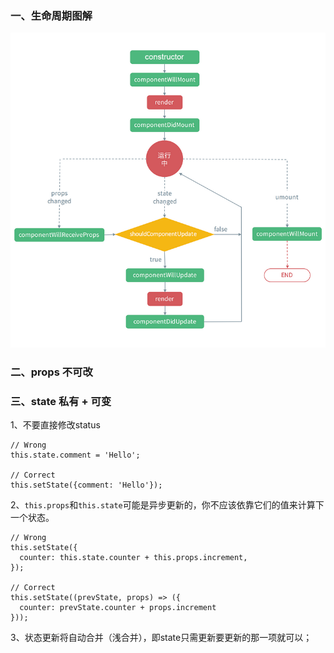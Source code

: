 ### 一、生命周期图解

![](/assets/832416858-5b077e7f0fcd7_articlex.png)


### 二、props 不可改

### 三、state 私有 + 可变

1、不要直接修改status

```
// Wrong
this.state.comment = 'Hello';

// Correct
this.setState({comment: 'Hello'});
```

2、`this.props`和`this.state`可能是异步更新的，你不应该依靠它们的值来计算下一个状态。

```
// Wrong
this.setState({
  counter: this.state.counter + this.props.increment,
});

// Correct
this.setState((prevState, props) => ({
  counter: prevState.counter + props.increment
}));
```

3、状态更新将自动合并（浅合并），即state只需更新要更新的那一项就可以；


